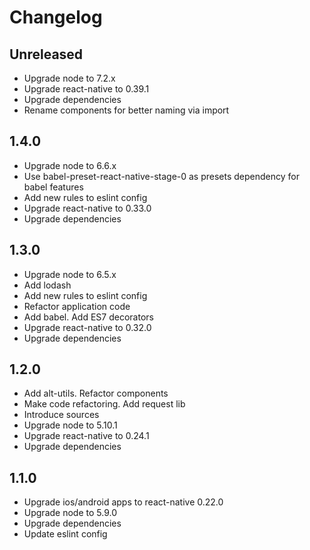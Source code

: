 # Changelog

## Unreleased
- Upgrade node to 7.2.x
- Upgrade react-native to 0.39.1
- Upgrade dependencies
- Rename components for better naming via import

## 1.4.0
- Upgrade node to 6.6.x
- Use babel-preset-react-native-stage-0 as presets dependency for babel features
- Add new rules to eslint config
- Upgrade react-native to 0.33.0
- Upgrade dependencies

## 1.3.0
- Upgrade node to 6.5.x
- Add lodash
- Add new rules to eslint config
- Refactor application code
- Add babel. Add ES7 decorators
- Upgrade react-native to 0.32.0
- Upgrade dependencies

## 1.2.0
- Add alt-utils. Refactor components
- Make code refactoring. Add request lib
- Introduce sources
- Upgrade node to 5.10.1
- Upgrade react-native to 0.24.1
- Upgrade dependencies

## 1.1.0
- Upgrade ios/android apps to react-native 0.22.0
- Upgrade node to 5.9.0
- Upgrade dependencies
- Update eslint config
